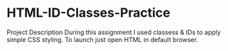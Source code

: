# HTML-ID-Classes-Practice


 Project Description
During this assignment I used classess & IDs to apply simple CSS styling. To launch just open HTML in default browser.

